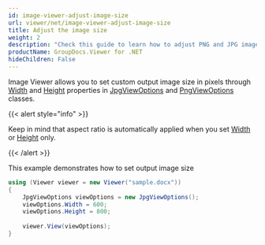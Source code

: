 ```yaml
---
id: image-viewer-adjust-image-size
url: viewer/net/image-viewer-adjust-image-size
title: Adjust the image size
weight: 2
description: "Check this guide to learn how to adjust PNG and JPG images size when rendering documents with Image Viewer by GroupDocs for .NET."
productName: GroupDocs.Viewer for .NET
hideChildren: False
---
```

Image Viewer allows you to set custom output image size in pixels through [Width](https://reference.groupdocs.com/net/viewer/groupdocs.viewer.options/jpgviewoptions/properties/width) and [Height](https://reference.groupdocs.com/net/viewer/groupdocs.viewer.options/jpgviewoptions/properties/height) properties in [JpgViewOptions](https://reference.groupdocs.com/net/viewer/groupdocs.viewer.options/jpgviewoptions) and [PngViewOptions](https://reference.groupdocs.com/net/viewer/groupdocs.viewer.options/pngviewoptions) classes.

{{< alert style="info" >}}

Keep in mind that aspect ratio is automatically applied when you set [Width](https://reference.groupdocs.com/net/viewer/groupdocs.viewer.options/jpgviewoptions/properties/width) or [Height](https://reference.groupdocs.com/net/viewer/groupdocs.viewer.options/jpgviewoptions/properties/height) only.

{{< /alert >}}

This example demonstrates how to set output image size

```csharp
using (Viewer viewer = new Viewer("sample.docx"))
{
    JpgViewOptions viewOptions = new JpgViewOptions();
    viewOptions.Width = 600;
    viewOptions.Height = 800;
    
    viewer.View(viewOptions);
}
```
